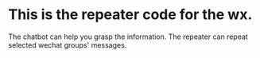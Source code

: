 # This is the repeater code for the wx.
The chatbot can help you grasp the information.
The repeater can repeat selected wechat groups' messages.

